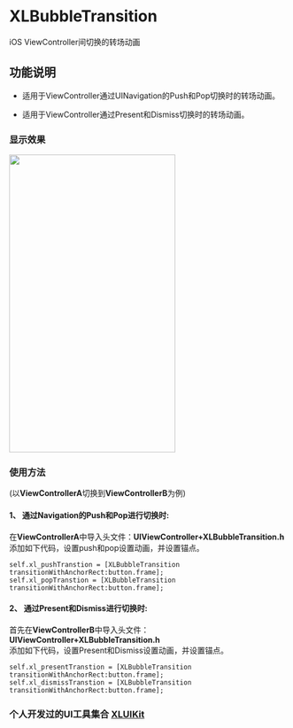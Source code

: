 # XLBubbleTransition

iOS ViewController间切换的转场动画

## 功能说明

* 适用于ViewController通过UINavigation的Push和Pop切换时的转场动画。

* 适用于ViewController通过Present和Dismiss切换时的转场动画。

### 显示效果

<img src="https://github.com/mengxianliang/XLBubbleTransition/blob/master/GIF/1.gif" width=300 height=538 />

### 使用方法

(以**ViewControllerA**切换到**ViewControllerB**为例)

#### 1、 通过Navigation的Push和Pop进行切换时:

在**ViewControllerA**中导入头文件：**UIViewController+XLBubbleTransition.h**
<br>
添加如下代码，设置push和pop设置动画，并设置锚点。

```objc
self.xl_pushTranstion = [XLBubbleTransition transitionWithAnchorRect:button.frame];
self.xl_popTranstion = [XLBubbleTransition transitionWithAnchorRect:button.frame];
```

#### 2、 通过Present和Dismiss进行切换时:

首先在**ViewControllerB**中导入头文件：**UIViewController+XLBubbleTransition.h**
<br>
添加如下代码，设置Present和Dismiss设置动画，并设置锚点。
    
```objc
self.xl_presentTranstion = [XLBubbleTransition transitionWithAnchorRect:button.frame];
self.xl_dismissTranstion = [XLBubbleTransition transitionWithAnchorRect:button.frame];
```

### 个人开发过的UI工具集合 [XLUIKit](https://github.com/mengxianliang/XLUIKit)
